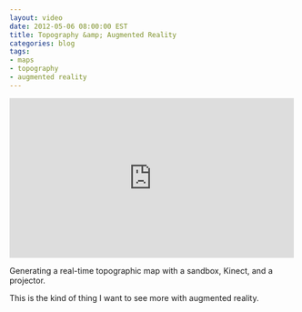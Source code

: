 ```yaml
---
layout: video
date: 2012-05-06 08:00:00 EST
title: Topography &amp; Augmented Reality
categories: blog
tags:
- maps
- topography
- augmented reality
---
```


<iframe width="500" height="281" src="http://www.youtube.com/embed/j9JXtTj0mzE?rel=0" frameborder="0" allowfullscreen></iframe>

Generating a real-time topographic map with a sandbox, Kinect, and a projector.

This is the kind of thing I want to see more with augmented reality.
